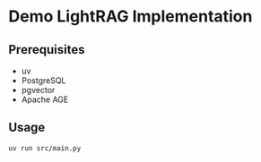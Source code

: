 # Demo LightRAG Implementation

## Prerequisites

- uv
- PostgreSQL
- pgvector
- Apache AGE

## Usage

```shell
uv run src/main.py
```
